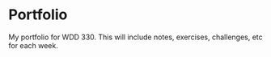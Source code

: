 # Portfolio
My portfolio for WDD 330. This will include notes, exercises, challenges, etc for each week.
